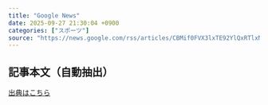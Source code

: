 ```yaml
---
title: "Google News"
date: 2025-09-27 21:30:04 +0900
categories: ["スポーツ"]
source: "https://news.google.com/rss/articles/CBMif0FVX3lxTE92YlQxRTlxNF80T0VqM09iclZuWDFva1ZOcUEtVjlxRk5BcVhuMy10dWcyNzFZdGMzMFpzbHJMSHVlTnFNQm9QWEc1RkRiTmlqRDI1Y3VRaXUyNEY1SGtMckthc2Rad1JRZHBMSDc4N0R4VGFrWTR6UzRnTHkyZGc?oc=5"
---
```


## 記事本文（自動抽出）
<body class="y0K44d EA71Tc" id="readabilityBody"></body>

[出典はこちら](https://news.google.com/rss/articles/CBMif0FVX3lxTE92YlQxRTlxNF80T0VqM09iclZuWDFva1ZOcUEtVjlxRk5BcVhuMy10dWcyNzFZdGMzMFpzbHJMSHVlTnFNQm9QWEc1RkRiTmlqRDI1Y3VRaXUyNEY1SGtMckthc2Rad1JRZHBMSDc4N0R4VGFrWTR6UzRnTHkyZGc?oc=5)
